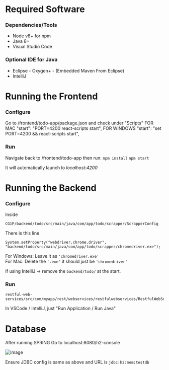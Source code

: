 # Required Software

### Dependencies/Tools
* Node v8+ for npm
* Java 8+
* Visual Studio Code

### Optional IDE for Java
* Eclipse - Oxygen+ - (Embedded Maven From Eclipse)
* IntelliJ 

# Running the Frontend

### Configure
Go to /frontend/todo-app/package.json and check under "Scripts"
FOR MAC        "start": "PORT=4200 react-scripts start",
FOR WINDOWS    "start": "set PORT=4200 && react-scripts start",

### Run
Navigate back to /frontend/todo-app then run:
`npm install`
`npm start`

It will automatically launch lo
*localhost:4200*

# Running the Backend

### Configure
Inside 
```
CG1P/backend/todo/src/main/java/com/app/todo/scrapper/ScrapperConfig
```

There is this line
```
System.setProperty("webdriver.chrome.driver", "backend/todo/src/main/java/com/app/todo/scrapper/chromedriver.exe");
```

For Windows: Leave it as ```'chromedriver.exe'```<br>
For Mac: Delete the ```'.exe'``` it should just be ```'chromedriver'```

If using IntelliJ -> remove the `backend/todo/` at the start.

### Run
```
restful-web-services/src/com/myapp/rest/webservices/restfulwebservices/RestfulWebServicesApplication.java
```
In VSCode / IntelliJ, just "Run Application / Run Java"

# Database
After running SPRING
Go to localhost:8080/h2-console

![image](https://user-images.githubusercontent.com/69102738/130642725-31a43a69-2dc9-4a07-b2f9-77ba636b25ff.png)

Ensure JDBC config is same as above and URL is
`jdbc:h2:mem:testdb`
